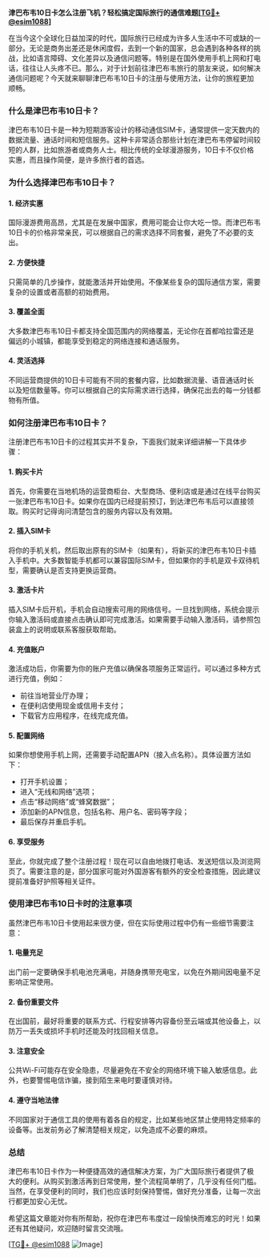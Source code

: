 **津巴布韦10日卡怎么注册飞机？轻松搞定国际旅行的通信难题[[TG💪+ @esim1088](https://t.me/s/esim1088)]**

在当今这个全球化日益加深的时代，国际旅行已经成为许多人生活中不可或缺的一部分。无论是商务出差还是休闲度假，去到一个新的国家，总会遇到各种各样的挑战，比如语言障碍、文化差异以及通信问题等。特别是在国外使用手机上网和打电话，往往让人头疼不已。那么，对于计划前往津巴布韦旅行的朋友来说，如何解决通信问题呢？今天就来聊聊津巴布韦10日卡的注册与使用方法，让你的旅程更加顺畅。

### 什么是津巴布韦10日卡？

津巴布韦10日卡是一种为短期游客设计的移动通信SIM卡，通常提供一定天数内的数据流量、通话时间和短信服务。这种卡非常适合那些计划在津巴布韦停留时间较短的人群，比如旅游者或商务人士。相比传统的全球漫游服务，10日卡不仅价格实惠，而且操作简便，是许多旅行者的首选。

### 为什么选择津巴布韦10日卡？

#### 1. **经济实惠**
   国际漫游费用高昂，尤其是在发展中国家，费用可能会让你大吃一惊。而津巴布韦10日卡的价格非常亲民，可以根据自己的需求选择不同套餐，避免了不必要的支出。

#### 2. **方便快捷**
   只需简单的几步操作，就能激活并开始使用。不像某些复杂的国际通信方案，需要复杂的设置或者高额的初始费用。

#### 3. **覆盖全面**
   大多数津巴布韦10日卡都支持全国范围内的网络覆盖，无论你在首都哈拉雷还是偏远的小城镇，都能享受到稳定的网络连接和通话服务。

#### 4. **灵活选择**
   不同运营商提供的10日卡可能有不同的套餐内容，比如数据流量、语音通话时长以及短信数量等。你可以根据自己的实际需求进行选择，确保花出去的每一分钱都物有所值。

### 如何注册津巴布韦10日卡？

注册津巴布韦10日卡的过程其实并不复杂，下面我们就来详细讲解一下具体步骤：

#### 1. **购买卡片**
   首先，你需要在当地机场的运营商柜台、大型商场、便利店或是通过在线平台购买一张津巴布韦10日卡。如果你在国内已经提前预订，到达津巴布韦后可以直接领取。购买时记得询问清楚包含的服务内容以及有效期。

#### 2. **插入SIM卡**
   将你的手机关机，然后取出原有的SIM卡（如果有），将新买的津巴布韦10日卡插入手机中。大多数智能手机都可以兼容国际SIM卡，但如果你的手机是双卡双待机型，需要确认是否支持更换运营商。

#### 3. **激活卡片**
   插入SIM卡后开机，手机会自动搜索可用的网络信号。一旦找到网络，系统会提示你输入激活码或直接点击确认即可完成激活。如果需要手动输入激活码，请参照包装盒上的说明或联系客服获取帮助。

#### 4. **充值账户**
   激活成功后，你需要为你的账户充值以确保各项服务正常运行。可以通过多种方式进行充值，例如：
   - 前往当地营业厅办理；
   - 在便利店使用现金或信用卡支付；
   - 下载官方应用程序，在线完成充值。

#### 5. **配置网络**
   如果你想使用手机上网，还需要手动配置APN（接入点名称）。具体设置方法如下：
   - 打开手机设置；
   - 进入“无线和网络”选项；
   - 点击“移动网络”或“蜂窝数据”；
   - 添加新的APN信息，包括名称、用户名、密码等字段；
   - 最后保存并重启手机。

#### 6. **享受服务**
   至此，你就完成了整个注册过程！现在可以自由地拨打电话、发送短信以及浏览网页了。需要注意的是，部分国家可能对外国游客有额外的安全检查措施，因此建议提前准备好护照等相关证件。

### 使用津巴布韦10日卡时的注意事项

虽然津巴布韦10日卡使用起来很方便，但在实际使用过程中仍有一些细节需要注意：

#### 1. **电量充足**
   出门前一定要确保手机电池充满电，并随身携带充电宝，以免在外期间因电量不足影响正常使用。

#### 2. **备份重要文件**
   在出国前，最好将重要的联系方式、行程安排等内容备份至云端或其他设备上，以防万一丢失或损坏手机时还能及时找回相关信息。

#### 3. **注意安全**
   公共Wi-Fi可能存在安全隐患，尽量避免在不安全的网络环境下输入敏感信息。此外，也要警惕电信诈骗，接到陌生来电时要谨慎对待。

#### 4. **遵守当地法律**
   不同国家对于通信工具的使用有着各自的规定，比如某些地区禁止使用特定频率的设备等。出发前务必了解清楚相关规定，以免造成不必要的麻烦。

### 总结

津巴布韦10日卡作为一种便捷高效的通信解决方案，为广大国际旅行者提供了极大的便利。从购买到激活再到日常使用，整个流程简单明了，几乎没有任何门槛。当然，在享受便利的同时，我们也应该时刻保持警惕，做好充分准备，让每一次出行都更加安心无忧。

希望这篇文章能对你有所帮助，祝你在津巴布韦度过一段愉快而难忘的时光！如果还有其他疑问，欢迎随时留言交流哦。

[[TG💪+ @esim1088](https://t.me/s/esim1088) ![Image](https://i.postimg.cc/4NQfJmqS/Snipaste-2025-05-13-00-14-12.png)]